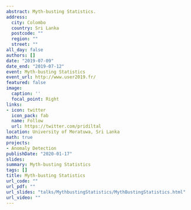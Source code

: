 ```yaml
---
abstract: Myth-busting Statistics.
address:
  city: Colombo
  country: Sri Lanka
  postcode: ""
  region: ""
  street: ""
all_day: false
authors: []
date: "2019-07-09"
date_end: "2019-07-12"
event: Myth-busting Statistics
event_url: http://www.user2019.fr/
featured: false
image:
  caption: ''
  focal_point: Right
links:
- icon: twitter
  icon_pack: fab
  name: Follow
  url: https://twitter.com/pridiltal
location: University of Moratuwa, Sri Lanka
math: true
projects:
- Anomaly Detection
publishDate: "2020-01-17"
slides: 
summary: Myth-busting Statistics
tags: []
title: Myth-busting Statistics
url_code: ""
url_pdf: ""
url_slides: "talks/MythbustingStatistics/MythBustingStatistics.html" 
url_video: ""
---
```



